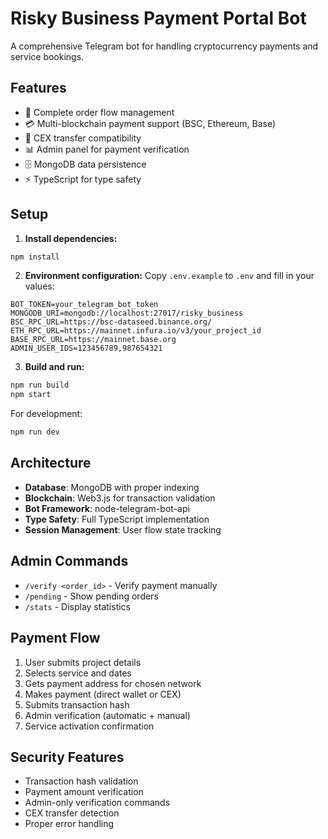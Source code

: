 # Risky Business Payment Portal Bot

A comprehensive Telegram bot for handling cryptocurrency payments and service bookings.

## Features

- 🚀 Complete order flow management
- 💳 Multi-blockchain payment support (BSC, Ethereum, Base)
- 🔄 CEX transfer compatibility
- 📊 Admin panel for payment verification
- 🗄️ MongoDB data persistence
- ⚡ TypeScript for type safety

## Setup

1. **Install dependencies:**

```bash
npm install
```

2. **Environment configuration:**
   Copy `.env.example` to `.env` and fill in your values:

```env
BOT_TOKEN=your_telegram_bot_token
MONGODB_URI=mongodb://localhost:27017/risky_business
BSC_RPC_URL=https://bsc-dataseed.binance.org/
ETH_RPC_URL=https://mainnet.infura.io/v3/your_project_id
BASE_RPC_URL=https://mainnet.base.org
ADMIN_USER_IDS=123456789,987654321
```

3. **Build and run:**

```bash
npm run build
npm start
```

For development:

```bash
npm run dev
```

## Architecture

- **Database**: MongoDB with proper indexing
- **Blockchain**: Web3.js for transaction validation
- **Bot Framework**: node-telegram-bot-api
- **Type Safety**: Full TypeScript implementation
- **Session Management**: User flow state tracking

## Admin Commands

- `/verify <order_id>` - Verify payment manually
- `/pending` - Show pending orders
- `/stats` - Display statistics

## Payment Flow

1. User submits project details
2. Selects service and dates
3. Gets payment address for chosen network
4. Makes payment (direct wallet or CEX)
5. Submits transaction hash
6. Admin verification (automatic + manual)
7. Service activation confirmation

## Security Features

- Transaction hash validation
- Payment amount verification
- Admin-only verification commands
- CEX transfer detection
- Proper error handling
